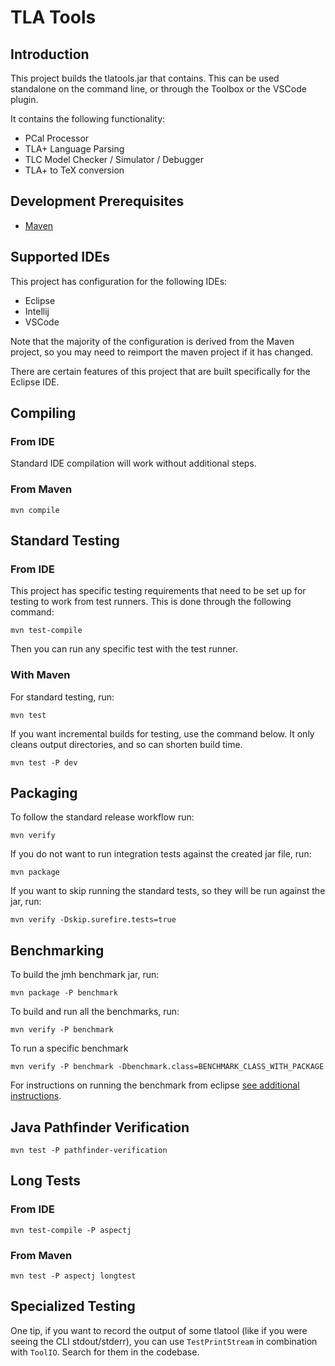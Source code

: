 # TLA Tools
## Introduction
This project builds the tlatools.jar that contains. This can be used standalone on the command line, or through the Toolbox or the VSCode plugin.

It contains the following functionality:

- PCal Processor
- TLA+ Language Parsing
- TLC Model Checker / Simulator / Debugger
- TLA+ to TeX conversion

## Development Prerequisites
- [Maven](https://maven.apache.org/)

## Supported IDEs
This project has configuration for the following IDEs:
- Eclipse
- Intellij
- VSCode

Note that the majority of the configuration is derived from the Maven project, so you may need to reimport the maven project if it has changed.

There are certain features of this project that are built specifically for the Eclipse IDE.

## Compiling
### From IDE
Standard IDE compilation will work without additional steps.

### From Maven

``` shell
mvn compile
```

## Standard Testing
### From IDE
This project has specific testing requirements that need to be set up for testing to work from test runners. This is done through the following command:

``` shell
mvn test-compile
```

Then you can run any specific test with the test runner.

### With Maven
For standard testing, run:

``` shell
mvn test
```

If you want incremental builds for testing, use the command below. It only cleans output directories, and so can shorten build time.

``` shell
mvn test -P dev
```

## Packaging
To follow the standard release workflow run:

``` shell
mvn verify
```

If you do not want to run integration tests against the created jar file, run:
``` shell
mvn package
```

If you want to skip running the standard tests, so they will be run against the jar, run:
``` shell
mvn verify -Dskip.surefire.tests=true
```


## Benchmarking

To build the jmh benchmark jar, run:
``` shell
mvn package -P benchmark
```

To build and run all the benchmarks, run:
``` shell
mvn verify -P benchmark
```

To run a specific benchmark
``` shell
mvn verify -P benchmark -Dbenchmark.class=BENCHMARK_CLASS_WITH_PACKAGE
```

For instructions on running the benchmark from eclipse [see additional instructions](test-benchmark/README.md).

## Java Pathfinder Verification

``` shell
mvn test -P pathfinder-verification
```

## Long Tests
### From IDE
``` shell
mvn test-compile -P aspectj
```

### From Maven
``` shell
mvn test -P aspectj longtest
```

## Specialized Testing




One tip, if you want to record the output of some tlatool (like if you
were seeing the CLI stdout/stderr), you can use `TestPrintStream` in
combination with `ToolIO`. Search for them in the codebase.
